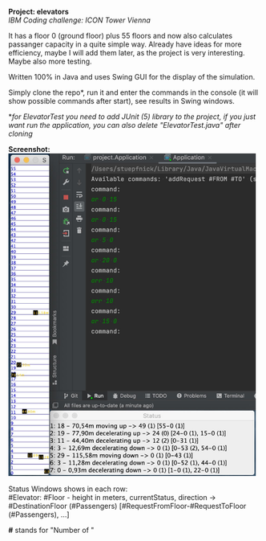 **Project: elevators** <br>
*IBM Coding challenge: ICON Tower Vienna*

It has a floor 0 (ground floor) plus 55 floors and now also calculates passanger capacity in a quite simple way. Already have ideas for more efficiency, maybe I will add them later, as the project is very interesting. Maybe also more testing.

Written 100% in Java and uses Swing GUI for the display of the simulation.

Simply clone the repo*, run it and enter the commands in the console (it will show possible commands after start), see results in Swing windows.<br>

**for ElevatorTest you need to add JUnit (5) library to the project, if you just want run the application, you can also delete "ElevatorTest.java" after cloning*
  
**Screenshot:**<br>
<img src="elevators_screenshot.jpg" width="494">

Status Windows shows in each row: <br>
#Elevator: #Floor - height in meters, currentStatus, direction -> #DestinationFloor (#Passengers) [#RequestFromFloor-#RequestToFloor (#Passengers), …]

**#** stands for "Number of "
